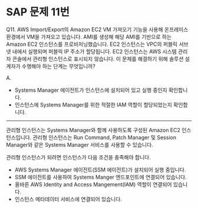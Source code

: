 # SAP 문제 11번

Q11. AWS Import/Export의 Amazon EC2 VM 가져오기 기능을 사용해 온프레미스 환경에서 VM을 가져오고 있습니다. AMI를 생성해 해당 AMI를 기반으로 하는 Amazon EC2 인스턴스를 프로비저닝했습니다. EC2 인스턴스는 VPC의 퍼블릭 서브넷 내에서 실행되며 퍼블릭 IP 주소가 할당됩니다. EC2 인스턴스는 AWS 시스템 관리자 콘솔에서 관리형 인스턴스로 표시되지 않습니다. 이 문제를 해결하기 위해 솔루션 설계자가 수행해야 하는 단계는 무엇입니까?

A.

- Systems Manager 에이전트가 인스턴스에 설치되어 있고 실행 중인지 확인합니다.
- 인스턴스에 Systems Manager를 위한 적절한 IAM 역할이 할당되었는지 확인합니다.

---

관리형 인스턴스는 Systems Manager와 함께 사용하도록 구성된 Amazon EC2 인스턴스입니다. 관리형 인스턴스는 Run Command, Patch Manager 및 Session Manager와 같은 Systems Manager 서비스를 사용할 수 있습니다.

관리형 인스턴스가 되려면 인스턴스가 다음 조건을 충족해야 합니다.

- AWS Systems Manager 에이전트(SSM 에이전트)가 설치되어 실행 중입니다.
- SSM 에이전트를 사용하여 Systems Manger 엔드포인트에 연결되어 있습니다.
- 올바른 AWS Identity and Access Mangement(IAM) 역할이 연결되어 있습니다.
- 인스턴스 메타데이터 서비스에 연결되어 있습니다.
